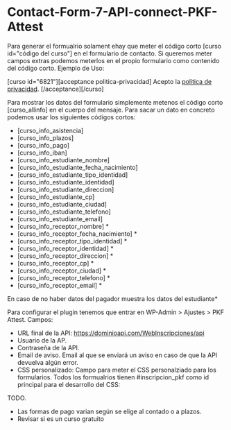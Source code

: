 # Contact-Form-7-API-connect-PKF-Attest

Para generar el formualrio solament ehay que meter el código corto [curso id="código del curso"] en el formulario de contacto. Si queremos meter campos extras podemos meterlos en el propio formulario como contenido del código corto.
Ejemplo de Uso:

[curso id="6821"][acceptance politica-privacidad] Acepto la <a href="#">política de privacidad</a>. [/acceptance][/curso]

Para mostrar los datos del formulario simplemente metenos el código corto [curso_allinfo] en el cuerpo del mensaje. Para sacar un dato en concreto podemos usar los siguientes códigos cortos:

* [curso_info_asistencia]
* [curso_info_plazos]
* [curso_info_pago]
* [curso_info_iban]
* [curso_info_estudiante_nombre]
* [curso_info_estudiante_fecha_nacimiento]
* [curso_info_estudiante_tipo_identidad]
* [curso_info_estudiante_identidad]
* [curso_info_estudiante_direccion]
* [curso_info_estudiante_cp]
* [curso_info_estudiante_ciudad]
* [curso_info_estudiante_telefono]
* [curso_info_estudiante_email]
* [curso_info_receptor_nombre] *
* [curso_info_receptor_fecha_nacimiento] *
* [curso_info_receptor_tipo_identidad] *
* [curso_info_receptor_identidad] *
* [curso_info_receptor_direccion] *
* [curso_info_receptor_cp] *
* [curso_info_receptor_ciudad] *
* [curso_info_receptor_telefono] *
* [curso_info_receptor_email] *

En caso de no haber datos del pagador muestra los datos del estudiante*

Para configurar el plugin tenemos que entrar en WP-Admin > Ajustes > PKF Attest. Campos:

* URL final de la API: https://dominioapi.com/WebInscripciones/api
* Usuario de la AP.
* Contraseña de la API.
* Email de aviso. Email al que se enviará un aviso en caso de que la API devuelva algún error.
* CSS personalizado: Campo para meter el CSS personalziado para los formularios. Todos los formualrios tienen #inscripcion_pkf como id principal para el desarrollo del CSS:

TODO. 
* Las formas de pago varian según se elige al contado o a plazos.
* Revisar si es un curso gratuito